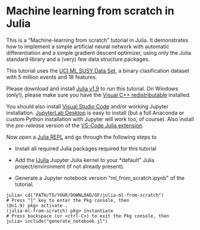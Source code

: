# Machine learning from scratch in Julia

This is a "Machine-learning from scratch" tutorial in Julia. It demonstrates
how to implement a simple artificial neural network with automatic
differentiation and a simple gradient descent optimizer, using only the
Julia standard library and a (very) few data structure packages.

This tutorial uses the
[UCI ML SUSY Data Set](https://archive.ics.uci.edu/ml/datasets/SUSY), a
binary clasification dataset with 5 million events and 18 features.

Please download and install
[Julia v1.9](https://julialang.org/downloads/#upcoming_release) to run this
tutorial. On Windows (only!), please make sure you have the
[Visual C++ redistributable](https://learn.microsoft.com/en-us/cpp/windows/latest-supported-vc-redist?view=msvc-170)
installed.

You should also install [Visual Studio Code](https://code.visualstudio.com/download)
and/or working Jupyter installation.
[JupyterLab Desktop](https://github.com/jupyterlab/jupyterlab-desktop/releases)
is easy to install (but a full Anaconda or custom Python
installation with Jupyter will work too, of course).
Also install the *pre-release* version of the
[VS-Code Julia extension](https://code.visualstudio.com/docs/languages/julia).

Now open a [Julia REPL](https://docs.julialang.org/en/v1/stdlib/REPL/)
and go through the following steps to

* Install all required Julia packages required for this tutorial

* Add the [IJulia](https://github.com/JuliaLang/IJulia.jl) Jupyter Julia
kernel to your *default" Julia project/environment (if not already present).

* Generate a Jupyter notebook version "ml_from_scratch.ipynb" of the tutorial.

```
julia> cd("PATH/TO/YOUR/DOWNLOAD/OF/julia-ml-from-scratch")
# Press "]" key to enter the Pkg console, then
(@v1.9) pkg> activate .
(julia-ml-from-scratch) pkg> instantiate
# Press backspace (or <ctrl-C>) to exit the Pkg console, then
julia> include("generate_notebook.jl")
```
